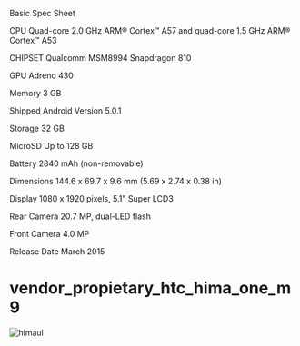 Basic
Spec Sheet




CPU
Quad-core 2.0 GHz ARM® Cortex™ A57 and quad-core 1.5 GHz ARM® Cortex™ A53


CHIPSET
Qualcomm MSM8994 Snapdragon 810


GPU
Adreno 430


Memory
3 GB


Shipped Android Version
5.0.1


Storage
32 GB


MicroSD
Up to 128 GB


Battery
2840 mAh (non-removable)


Dimensions
144.6 x 69.7 x 9.6 mm (5.69 x 2.74 x 0.38 in)


Display
1080 x 1920 pixels, 5.1" Super LCD3


Rear Camera
20.7 MP, dual-LED flash


Front Camera
4.0 MP


Release Date
March 2015
# vendor_propietary_htc_hima_one_m9

![himaul](https://user-images.githubusercontent.com/29492539/208999308-91be24c6-699b-4570-b962-3170d34aa150.png)


